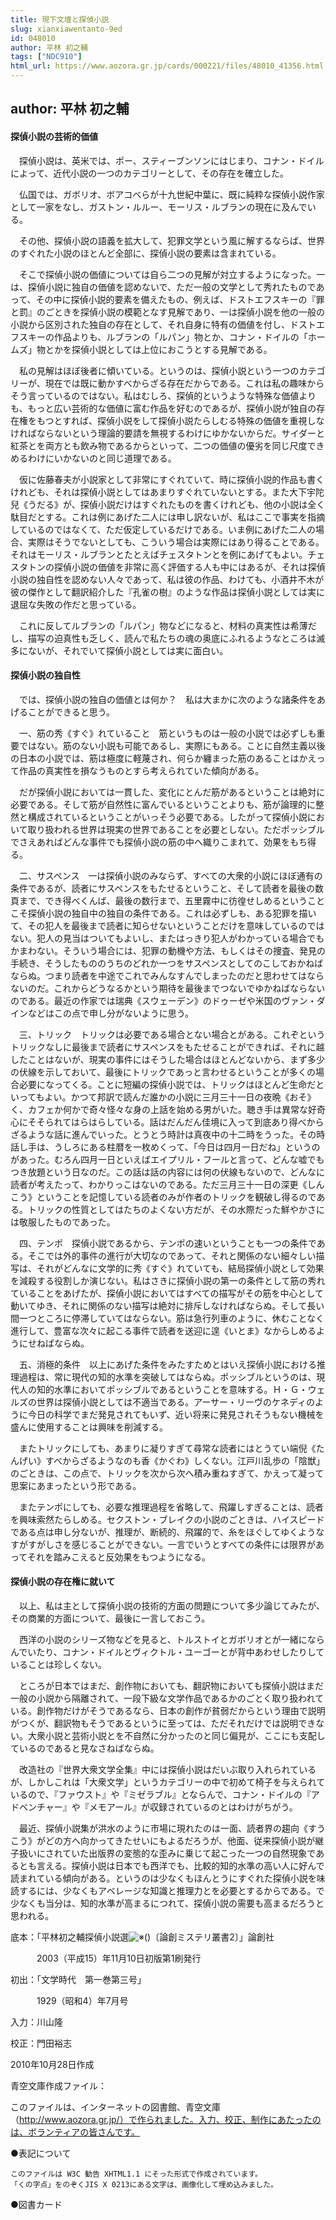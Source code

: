 ```yaml
---
title: 現下文壇と探偵小説
slug: xianxiawentanto-9ed
id: 048010
author: 平林 初之輔
tags: ["NDC910"]
html_url: https://www.aozora.gr.jp/cards/000221/files/48010_41356.html
---
```


## author: 平林 初之輔

#### 探偵小説の芸術的価値




　探偵小説は、英米では、ポー、スティーブンソンにはじまり、コナン・ドイルによって、近代小説の一つのカテゴリーとして、その存在を確立した。

　仏国では、ガボリオ、ボアコベらが十九世紀中葉に、既に純粋な探偵小説作家として一家をなし、ガストン・ルルー、モーリス・ルブランの現在に及んでいる。

　その他、探偵小説の語義を拡大して、犯罪文学という風に解するならば、世界のすぐれた小説のほとんど全部に、探偵小説の要素は含まれている。

　そこで探偵小説の価値については自ら二つの見解が対立するようになった。一は、探偵小説に独自の価値を認めないで、ただ一般の文学として秀れたものであって、その中に探偵小説的要素を備えたもの、例えば、ドストエフスキーの『罪と罰』のごときを探偵小説の模範となす見解であり、一は探偵小説を他の一般の小説から区別された独自の存在として、それ自身に特有の価値を付し、ドストエフスキーの作品よりも、ルブランの「ルパン」物とか、コナン・ドイルの「ホームズ」物とかを探偵小説としては上位におこうとする見解である。

　私の見解はほぼ後者に傾いている。というのは、探偵小説という一つのカテゴリーが、現在では既に動かすべからざる存在だからである。これは私の趣味からそう言っているのではない。私はむしろ、探偵的というような特殊な価値よりも、もっと広い芸術的な価値に富む作品を好むのであるが、探偵小説が独自の存在権をもつとすれば、探偵小説をして探偵小説たらしむる特殊の価値を重視しなければならないという理論的要請を無視するわけにゆかないからだ。サイダーと紅茶とを両方とも飲み物であるからといって、二つの価値の優劣を同じ尺度できめるわけにいかないのと同じ道理である。

　仮に佐藤春夫が小説家として非常にすぐれていて、時に探偵小説的作品も書くけれども、それは探偵小説としてはあまりすぐれていないとする。また大下宇陀兒《うだる》が、探偵小説だけはすぐれたものを書くけれども、他の小説は全く駄目だとする。これは例にあげた二人には申し訳ないが、私はここで事実を指摘しているのではなくて、ただ仮定しているだけである。いま例にあげた二人の場合、実際はそうでないとしても、こういう場合は実際にはあり得ることである。それはモーリス・ルブランとたとえばチェスタトンとを例にあげてもよい。チェスタトンの探偵小説の価値を非常に高く評価する人も中にはあるが、それは探偵小説の独自性を認めない人々であって、私は彼の作品、わけても、小酒井不木が彼の傑作として翻訳紹介した『孔雀の樹』のような作品は探偵小説としては実に退屈な失敗の作だと思っている。

　これに反してルブランの「ルパン」物などになると、材料の真実性は希薄だし、描写の迫真性も乏しく、読んで私たちの魂の奥底にふれるようなところは滅多にないが、それでいて探偵小説としては実に面白い。



#### 探偵小説の独自性




　では、探偵小説の独自の価値とは何か？　私は大まかに次のような諸条件をあげることができると思う。

　一、筋の秀《すぐ》れていること　筋というものは一般の小説では必ずしも重要ではない。筋のない小説も可能であるし、実際にもある。ことに自然主義以後の日本の小説では、筋は極度に軽蔑され、何らか纏まった筋のあることはかえって作品の真実性を損なうものとすら考えられていた傾向がある。

　だが探偵小説においては一貫した、変化にとんだ筋があるということは絶対に必要である。そして筋が自然性に富んでいるということよりも、筋が論理的に整然と構成されているということがいっそう必要である。したがって探偵小説において取り扱われる世界は現実の世界であることを必要としない。ただポッシブルでさえあればどんな事件でも探偵小説の筋の中へ織りこまれて、効果をもち得る。

　二、サスペンス　一は探偵小説のみならず、すべての大衆的小説にほぼ通有の条件であるが、読者にサスペンスをもたせるということ、そして読者を最後の数頁まで、でき得べくんば、最後の数行まで、五里霧中に彷徨せしめるということこそ探偵小説の独自中の独自の条件である。これは必ずしも、ある犯罪を描いて、その犯人を最後まで読者に知らせないということだけを意味しているのではない。犯人の見当はついてもよいし、またはっきり犯人がわかっている場合でもかまわない。そういう場合には、犯罪の動機や方法、もしくはその捜査、発見の手続き、そうしたもののうちのどれか一つをサスペンスとしてのこしておかねばならぬ。つまり読者を中途でこれでみんなすんでしまったのだと思わせてはならないのだ。これからどうなるかという期待を最後までつないでゆかねばならないのである。最近の作家では瑞典《スウェーデン》のドゥーゼや米国のヴァン・ダインなどはこの点で申し分がないように思う。

　三、トリック　トリックは必要である場合とない場合とがある。これぞというトリックなしに最後まで読者にサスペンスをもたせることができれば、それに越したことはないが、現実の事件にはそうした場合はほとんどないから、まず多少の伏線を示しておいて、最後にトリックであっと言わせるということが多くの場合必要になってくる。ことに短編の探偵小説では、トリックはほとんど生命だといってもよい。かつて邦訳で読んだ誰かの小説に三月三十一日の夜晩《おそ》く、カフェか何かで奇々怪々な身の上話を始める男がいた。聴き手は異常な好奇心にそそられてはらはらしている。話はだんだん佳境に入って到底あり得べからざるような話に進んでいった。とうとう時計は真夜中の十二時をうった。その時話し手は、うしろにある柱暦を一枚めくって、「今日は四月一日だね」というのがあった。むろん四月一日といえばエイプリル・フールと言って、どんな嘘でもつき放題という日なのだ。この話は話の内容には何の伏線もないので、どんなに読者が考えたって、わかりっこはないのである。ただ三月三十一日の深更《しんこう》ということを記憶している読者のみが作者のトリックを観破し得るのである。トリックの性質としてはたちのよくない方だが、その水際だった鮮やかさには敬服したものであった。

　四、テンポ　探偵小説であるから、テンポの速いということも一つの条件である。そこでは外的事件の進行が大切なのであって、それと関係のない細々しい描写は、それがどんなに文学的に秀《すぐ》れていても、結局探偵小説として効果を減殺する役割しか演じない。私はさきに探偵小説の第一の条件として筋の秀れていることをあげたが、探偵小説においてはすべての描写がその筋を中心として動いてゆき、それに関係のない描写は絶対に排斥しなければならぬ。そして長い間一つところに停滞していてはならない。筋は急行列車のように、休むことなく進行して、豊富な次々に起こる事件で読者を送迎に遑《いとま》なからしめるようにせねばならぬ。

　五、消極的条件　以上にあげた条件をみたすためとはいえ探偵小説における推理過程は、常に現代の知的水準を突破してはならぬ。ポッシブルというのは、現代人の知的水準においてポッシブルであるということを意味する。Ｈ・Ｇ・ウェルズの世界は探偵小説としては不適当である。アーサー・リーヴのケネディのように今日の科学でまだ発見されてもいず、近い将来に発見されそうもない機械を盛んに使用することは興味を削減する。

　またトリックにしても、あまりに凝りすぎて尋常な読者にはとうてい端倪《たんげい》すべからざるようなのも香《かぐわ》しくない。江戸川乱歩の「陰獣」のごときは、この点で、トリックを次から次へ積み重ねすぎて、かえって凝って思案にあまったという形である。

　またテンポにしても、必要な推理過程を省略して、飛躍しすぎることは、読者を興味索然たらしめる。セクストン・ブレイクの小説のごときは、ハイスピードである点は申し分ないが、推理が、断続的、飛躍的で、糸をほぐしてゆくようなすがすがしさを感じることができない。一言でいうとすべての条件には限界があってそれを踏みこえると反効果をもつようになる。



#### 探偵小説の存在権に就いて




　以上、私は主として探偵小説の技術的方面の問題について多少論じてみたが、その商業的方面について、最後に一言しておこう。

　西洋の小説のシリーズ物などを見ると、トルストイとガボリオとが一緒にならんでいたり、コナン・ドイルとヴィクトル・ユーゴーとが背中あわせしたりしていることは珍しくない。

　ところが日本ではまだ、創作物においても、翻訳物においても探偵小説はまだ一般の小説から隔離されて、一段下級な文学作品であるかのごとく取り扱われている。創作物だけがそうであるなら、日本の創作が貧弱だからという理由で説明がつくが、翻訳物もそうであるというに至っては、ただそれだけでは説明できない。大衆小説と芸術小説とを不自然に分かったのと同じ偏見が、ここにも支配しているのであると見なさねばならぬ。

　改造社の『世界大衆文学全集』中には探偵小説はだいぶ取り入れられているが、しかしこれは「大衆文学」というカテゴリーの中で初めて椅子を与えられているので、『ファウスト』や『ミゼラブル』とならんで、コナン・ドイルの『アドベンチャー』や『メモアール』が収録されているのとはわけがちがう。

　最近、探偵小説集が洪水のように市場に現れたのは一面、読者界の趨向《すうこう》がどの方へ向かってきたせいにもよるだろうが、他面、従来探偵小説が継子扱いにされていた出版界の変態的な歪みに乗じて起こった一つの自然現象であるとも言える。探偵小説は日本でも西洋でも、比較的知的水準の高い人に好んで読まれている傾向がある。というのは少なくもほんとうにすぐれた探偵小説を味読するには、少なくもアベレージな知識と推理力とを必要とするからである。で少なくも当分は、知的水準が高まるにつれて、探偵小説の需要も高まるだろうと思われる。













底本：「平林初之輔探偵小説選![※()](https://www.aozora.gr.jp/cards/000221/files/../../../gaiji/1-13/1-13-22.png)〔論創ミステリ叢書2〕」論創社

　　　2003（平成15）年11月10日初版第1刷発行

初出：「文学時代　第一巻第三号」

　　　1929（昭和4）年7月号

入力：川山隆

校正：門田裕志

2010年10月28日作成

青空文庫作成ファイル：

このファイルは、インターネットの図書館、青空文庫（http://www.aozora.gr.jp/）で作られました。入力、校正、制作にあたったのは、ボランティアの皆さんです。











●表記について


	このファイルは W3C 勧告 XHTML1.1 にそった形式で作成されています。
	「くの字点」をのぞくJIS X 0213にある文字は、画像化して埋め込みました。







●図書カード